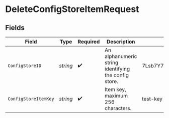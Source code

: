 # DeleteConfigStoreItemRequest


## Fields

| Field                                                | Type                                                 | Required                                             | Description                                          | Example                                              |
| ---------------------------------------------------- | ---------------------------------------------------- | ---------------------------------------------------- | ---------------------------------------------------- | ---------------------------------------------------- |
| `ConfigStoreID`                                      | *string*                                             | :heavy_check_mark:                                   | An alphanumeric string identifying the config store. | 7Lsb7Y76rChV9hSrv3KgFl                               |
| `ConfigStoreItemKey`                                 | *string*                                             | :heavy_check_mark:                                   | Item key, maximum 256 characters.                    | test-key                                             |